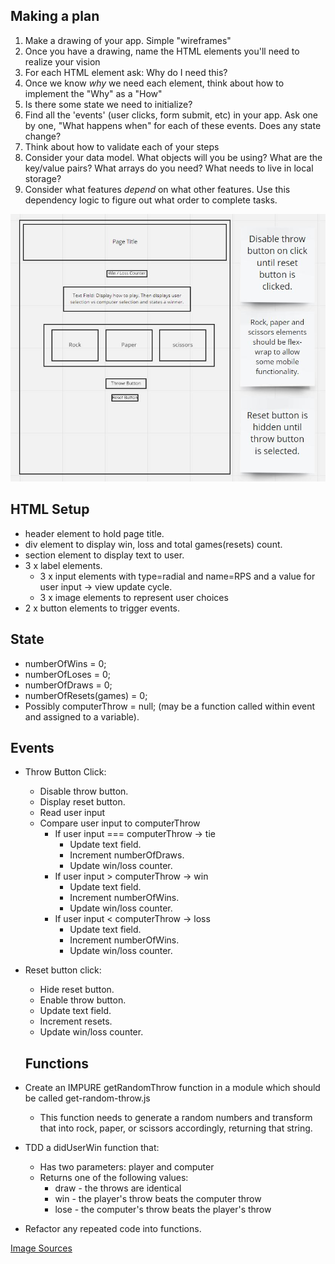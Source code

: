 ## Making a plan
1) Make a drawing of your app. Simple "wireframes"
2) Once you have a drawing, name the HTML elements you'll need to realize your vision
3) For each HTML element ask: Why do I need this?
4) Once we know _why_ we need each element, think about how to implement the "Why" as a "How"
5) Is there some state we need to initialize?
6) Find all the 'events' (user clicks, form submit, etc) in your app. Ask one by one, "What happens when" for each of these events. Does any state change?
7) Think about how to validate each of your steps
8) Consider your data model. What objects will you be using? What are the key/value pairs? What arrays do you need? What needs to live in local storage?
9) Consider what features _depend_ on what other features. Use this dependency logic to figure out what order to complete tasks.


![wireframe](assets/wireframe.JPG)

## HTML Setup
- header element to hold page title.
- div element to display win, loss and total games(resets) count.
- section element to display text to user.
- 3 x label elements.
    - 3 x input elements with type=radial and name=RPS and a value for user input -> view update cycle.
    - 3 x image elements to represent user choices
- 2 x button elements to trigger events.

## State
- numberOfWins = 0;
- numberOfLoses = 0;
- numberOfDraws = 0;
- numberOfResets(games) = 0;
- Possibly computerThrow = null; (may be a function called within event and assigned to a variable).

## Events
- Throw Button Click:
    - Disable throw button.
    - Display reset button.
    - Read user input
    - Compare user input to computerThrow
        - If user input === computerThrow -> tie
            - Update text field.
            - Increment numberOfDraws.
            - Update win/loss counter.
        - If user input > computerThrow -> win
            - Update text field.
            - Increment numberOfWins.
            - Update win/loss counter.  
        - If user input < computerThrow -> loss
            - Update text field.
            - Increment numberOfWins.
            - Update win/loss counter.
- Reset button click:
    - Hide reset button.
    - Enable throw button.
    - Update text field.
    - Increment resets.
    - Update win/loss counter.

    ## Functions 
- Create an IMPURE getRandomThrow function in a module which should be called get-random-throw.js
    - This function needs to generate a random numbers and transform that into rock, paper, or scissors accordingly, returning that string.

- TDD a didUserWin function that:
    - Has two parameters: player and computer
    - Returns one of the following values:
        - draw - the throws are identical
        - win - the player's throw beats the computer throw
        - lose - the computer's throw beats the player's throw

- Refactor any repeated code into functions.


[Image Sources](https://www.stickpng.com/)